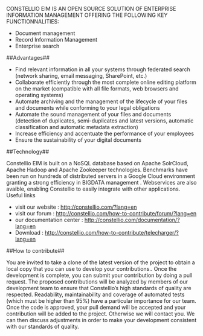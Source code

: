 CONSTELLIO EIM IS AN OPEN SOURCE SOLUTION OF ENTERPRISE INFORMATION MANAGEMENT OFFERING THE FOLLOWING KEY FUNCTIONNALITIES:

* Document management
* Record Information Management
* Enterprise search

##Advantages##
* Find relevant information in all your systems through federated search (network sharing, email messaging, SharePoint, etc.)
* Collaborate efficiently through the most complete online editing platform on the market (compatible with all file formats, web browsers and operating systems)
* Automate archiving and the management of the lifecycle of your files and documents while conforming to your legal obligations
* Automate the sound management of your files and documents (detection of duplicates, semi-duplicates and latest versions, automatic classification and automatic metadata extraction)
* Increase efficiency and accentuate the performance of your employees
* Ensure the sustainability of your digital documents
 
##Technology##

Constellio EIM is built on a NoSQL database based on Apache SolrCloud, Apache Hadoop and Apache Zookeeper technologies. Benchmarks have been run on hundreds of distributed servers in a Google Cloud environment granting a strong efficiency in BIGDATA management . Webservices are also avaible, enabling Constellio to easily integrate with other applications.
Useful links
- visit our website : http://constellio.com/?lang=en
- visit our forum : http://constellio.com/how-to-contribute/forum/?lang=en
-	our documentation center : http://constellio.com/documentation/?lang=en
-	Download : http://constellio.com/how-to-contribute/telecharger/?lang=en

##How to contribute##

You are invited to take a clone of the latest version of the project to obtain a local copy that you can use to develop your contributions.. Once the development is complete, you can submit your contribution by doing a pull request. The proposed contributions will be analyzed by members of our development team to ensure that Constellio’s high standards of quality are respected. Readability, maintainability and coverage of automated tests (which must be higher than 95%) have a particular importance for our team. Once the code is approved, your pull demand will be accepted and your contribution will be added to the project. Otherwise we will contact you. We can then discuss adjustments in order to make your development consistent with our standards of quality.
